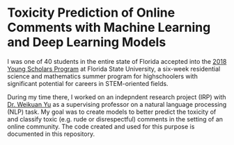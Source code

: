 # Toxicity Prediction of Online Comments with Machine Learning and Deep Learning Models

I was one of 40 students in the entire state of Florida accepted into the [2018 Young Scholars Program](https://www.bio.fsu.edu/ysp/) at Florida State University, a six-week residential science and mathematics summer program for highschoolers with significant potential for careers in STEM-oriented fields.

During my time there, I worked on an indepndent research project (IRP) with [Dr. Weikuan Yu](https://www.cs.fsu.edu/~yuw/) as a supervising professor on a natural language processing (NLP) task. My goal was to create models to better predict the toxicity of and classify toxic (e.g. rude or disrespectful) comments in the setting of an online community. The code created and used for this purpose is documented in this repository.
